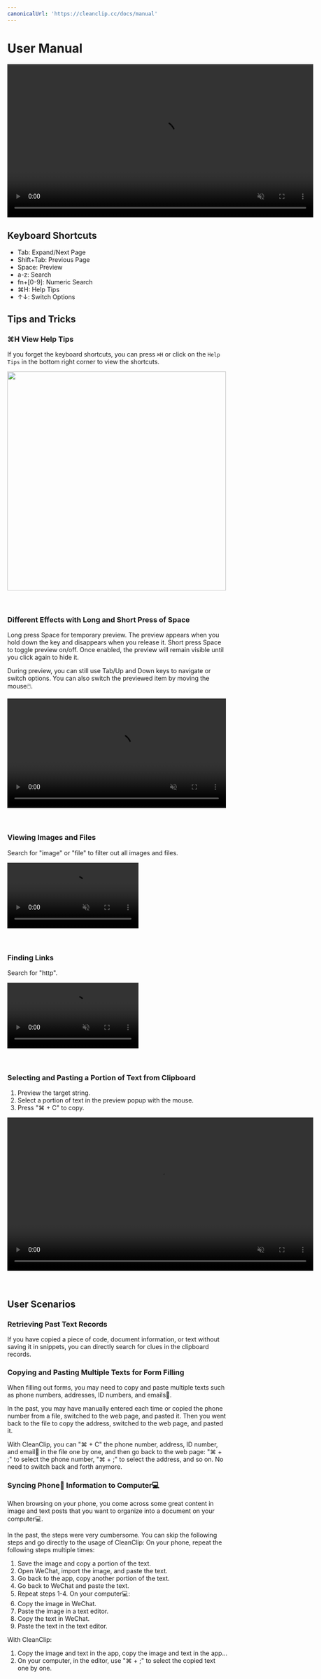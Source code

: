 ```yaml
---
canonicalUrl: 'https://cleanclip.cc/docs/manual'
---
```



# User Manual

<video autoplay muted loop width=700>
    <source src="/videos/search.mp4" type="video/mp4">
    <iframe width="700" src="/videos/search.mp4" scrolling="no" border="0" frameborder="0" allow="autoplay; encrypted-media" allowfullscreen></iframe>
</video>


## Keyboard Shortcuts
- Tab: Expand/Next Page
- Shift+Tab: Previous Page
- Space: Preview
- a-z: Search
- fn+[0-9]: Numeric Search
- ⌘H: Help Tips
- ↑↓: Switch Options

## Tips and Tricks

### ⌘H View Help Tips
If you forget the keyboard shortcuts, you can press `⌘H` or click on the `Help Tips` in the bottom right corner to view the shortcuts.

<img src=/images/helptip.webp width="500"/>

<br/>
<br/>
<br/>

### Different Effects with Long and Short Press of Space
Long press Space for temporary preview. The preview appears when you hold down the key and disappears when you release it.
Short press Space to toggle preview on/off. Once enabled, the preview will remain visible until you click again to hide it.

During preview, you can still use Tab/Up and Down keys to navigate or switch options. You can also switch the previewed item by moving the mouse🖱️.

<video autoplay muted loop width=500>
    <source src="/videos/spacetopreview.mp4" type="video/mp4">
    <iframe width="500" src="/videos/spacetopreview.mp4" scrolling="no" border="0" frameborder="0" allow="autoplay; encrypted-media" allowfullscreen></iframe>
</video>

<br/>
<br/>
<br/>

### Viewing Images and Files
Search for "image" or "file" to filter out all images and files.

<video autoplay muted loop width=300>
    <source src="/videos/searchimagefile.mp4" type="video/mp4">
    <iframe width="300" src="/videos/searchimagefile.mp4" scrolling="no" border="0" frameborder="0" allow="autoplay; encrypted-media" allowfullscreen></iframe>
</video>

<br/>
<br/>
<br/>

### Finding Links
Search for "http".

<video autoplay muted loop width=300>
    <source src="/videos/searchhttp.mp4" type="video/mp4">
    <iframe width="300" src="/videos/searchhttp.mp4" scrolling="no" border="0" frameborder="0" allow="autoplay; encrypted-media" allowfullscreen></iframe>
</video>

<br/>
<br/>
<br/>

### Selecting and Pasting a Portion of Text from Clipboard
1. Preview the target string.
2. Select a portion of text in the preview popup with the mouse.
3. Press "⌘ + C" to copy.

<video autoplay muted loop width=700>
    <source src="/videos/selectpart.mp4" type="video/mp4">
    <iframe width="700" src="/videos/selectpartsm.mp4" scrolling="no" border="0" frameborder="0" allow="autoplay; encrypted-media" allowfullscreen></iframe>
</video>

<br/>
<br/>
<br/>

## User Scenarios

### Retrieving Past Text Records
If you have copied a piece of code, document information, or text without saving it in snippets, you can directly search for clues in the clipboard records.

### Copying and Pasting Multiple Texts for Form Filling
When filling out forms, you may need to copy and paste multiple texts such as phone numbers, addresses, ID numbers, and emails📮.

In the past, you may have manually entered each time or copied the phone number from a file, switched to the web page, and pasted it. Then you went back to the file to copy the address, switched to the web page, and pasted it.

With CleanClip, you can "⌘ + C" the phone number, address, ID number, and email📮 in the file one by one, and then go back to the web page: "⌘ + ;" to select the phone number, "⌘ + ;" to select the address, and so on. No need to switch back and forth anymore.

### Syncing Phone📱 Information to Computer💻
When browsing on your phone, you come across some great content in image and text posts that you want to organize into a document on your computer💻.

In the past, the steps were very cumbersome. You can skip the following steps and go directly to the usage of CleanClip:
On your phone, repeat the following steps multiple times:
1. Save the image and copy a portion of the text.
2. Open WeChat, import the image, and paste the text.
3. Go back to the app, copy another portion of the text.
4. Go back to WeChat and paste the text.
5. Repeat steps 1-4.
On your computer💻:
1. Copy the image in WeChat.
2. Paste the image in a text editor.
3. Copy the text in WeChat.
4. Paste the text in the text editor.

With CleanClip:
1. Copy the image and text in the app, copy the image and text in the app...
2. On your computer, in the editor, use "⌘ + ;" to select the copied text one by one.